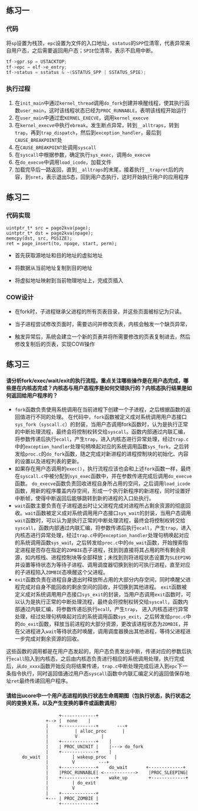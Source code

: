 ## 练习一

### 代码

将`sp`设置为栈顶，`epc`设置为文件的入口地址，`sstatus`的`SPP`位清零，代表异常来自用户态，之后需要返回用户态；`SPIE`位清零，表示不启用中断。

```c
tf->gpr.sp = USTACKTOP;
tf->epc = elf->e_entry;
tf->status = sstatus & ~(SSTATUS_SPP | SSTATUS_SPIE);
```

### 执行过程

1. 在`init_main`中通过`kernel_thread`调用`do_fork`创建并唤醒线程，使其执行函数`user_main`，这时该线程状态已经为`PROC_RUNNABLE`，表明该线程开始运行
2. 在`user_main`中通过宏`KERNEL_EXECVE`，调用`kernel_execve`
3. 在`kernel_execve`中执行`ebreak`，发生断点异常，转到`__alltraps`，转到`trap`，再到`trap_dispatch`，然后到`exception_handler`，最后到`CAUSE_BREAKPOINT`处
4. 在`CAUSE_BREAKPOINT`处调用`syscall`
5. 在`syscall`中根据参数，确定执行`sys_exec`，调用`do_execve`
6. 在`do_execve`中调用`load_icode`，加载文件
7. 加载完毕后一路返回，直到`__alltraps`的末尾，接着执行`__trapret`后的内容，到`sret`，表示退出S态，回到用户态执行，这时开始执行用户的应用程序

## 练习二

### 代码实现

```
uintptr_t* src = page2kva(page);
uintptr_t* dst = page2kva(npage);
memcpy(dst, src, PGSIZE);
ret = page_insert(to, npage, start, perm);
```

- 首先获取源地址和目的地址的虚拟地址

- 将数据从当前地址复制到目的地址

- 将虚拟地址映射到当前物理地址上，完成页插入

### COW设计

- 在fork时，子进程继承父进程的所有页表目录，并这些页面被标记为只读。

- 当子进程尝试修改页面时，需要访问并修改页表，内核会触发一个缺页异常，

- 触发异常后，系统会建立一个新的页表并将所需要修改的页表复制进去，然后修改复制后的页表，实现COW操作

## 练习三

#### **请分析fork/exec/wait/exit的执行流程。重点关注哪些操作是在用户态完成，哪些是在内核态完成？内核态与用户态程序是如何交错执行的？内核态执行结果是如何返回给用户程序的？**

- `fork`函数负责使用系统调用在当前进程下创建一个子进程，之后根据函数的返回值进行不同的处理。 在代码中，`fork`函数被定义成对系统调用用户态接口`sys_fork`（`syscall.c`）的封装，当用户态调用fork函数时，认为是执行正常的中断处理流程，最终会将控制权转交给`syscall`。函数内部通过内联汇编，将参数传递后执行`ecall`，产生`trap`，进入内核态进行异常处理，经过`trap.c`中的`exception_handler`处理句柄唤起对应的系统调用函数`sys_fork`，之后转发给`proc.c`的`do_fork`函数，随之完成对新进程的进程控制块的初始化、内容的设置以及进程列表的更新。
- 如果存在用户态调用的`exec()`，执行流程应该也会和上述`fork`函数一样，最终在`syscall.c`中被分配到`sys_exec`函数中，并在参数传递完成后调用`do_execve`函数。 `do_execve`函数负责回收进程自身所占用的空间，之后调用`load_icode`函数，用新的程序覆盖内存空间，形成一个执行新程序的新进程，同时设置好中断帧，使得中断返回后能够跳转到新的进程的入口处执行。
- `wait`函数主要负责在子进程退出时让父进程完成对进程所占剩余资源的彻底回收。`wait`函数被定义成对系统调用用户态接口`sys_wait`的封装，当用户态调用`wait`函数时，可以认为是执行正常的中断处理流程，最终会将控制权转交给`syscall`，函数内部通过内联汇编，将参数传递后执行`ecall`，产生`trap`，进入内核态进行异常处理，经过`trap.c`中的`exception_handler`处理句柄唤起对应的系统调用函数`sys_wai`t，之后转发给`proc.c`中的`do_wait`函数，开始搜索指定进程是否存在指定的`ZOMBIE`态子进程，找到则直接将其占用的所有剩余资源，如内核栈、进程控制块等全部释放；未找到则将进程状态设置为`SLEEPING`并设置等待状态为等待子进程、调用调度器切换到别的可执行进程，直至对应的子进程陷入`ZOMBIE`态唤醒这个父进程。
- `exit`函数负责在进程自身退出时释放所占用的大部分内存空间，同时唤醒父进程完成对自身不能回收的剩余空间的回收，并切换到其他进程。 `exit`函数被定义成对系统调用用户态接口`sys_exit`的封装，当用户态调用`exit`函数时，可以认为是执行正常的中断处理流程，最终会将控制权转交给`syscall`，函数内部通过内联汇编，将参数传递后执行`ecal`l，产生`trap`， 进入内核态进行异常处理，经过处理句柄唤起对应的系统调用函数`sys_exit`，之后转发给`proc.c`中的`do_exit`函数，释放当前进程的大部分资源，更改该进程状态为`ZOMBIE`，并在父进程进入`wait`等待状态时唤醒，调用调度器换出其他进程，等待父进程进一步完成对剩余资源的回收。

这些函数的调用都是在用户态发起的，用户态负责发出中断，传递对应的参数后执行`ecall`陷入到内核态，之后由内核态负责进行相应的系统调用处理，执行完成后，从`do_xxxx`函数开始反向将结果传递，`trap.c`中断处理完成后进入到`epc`下一条指令执行，同时返回值通过用户态`syscall`函数中内联汇编定义的返回值保存地址`ret`最终传递回用户程序。

#### **请给出ucore中一个用户态进程的执行状态生命周期图（包执行状态，执行状态之间的变换关系，以及产生变换的事件或函数调用）**

```
                    +-------------+
               +--> |  none    |
               |    +-------------+       ---+
               |          | alloc_proc      |
               |          V         |
               |    +-------------+    |
               |    | PROC_UNINIT |    |---> do_fork
               |    +-------------+    |
      do_wait  |         | wakeup_proc   |
               |         V         ---+
               |    +-------------+    do_wait       +-------------+
               |    |PROC_RUNNABLE| <------------>    |PROC_SLEEPING|
               |    +-------------+    wake_up        +-------------+
               |         | do_exit
               |         V
               |    +-------------+
               +--- | PROC_ZOMBIE |
                    +-------------+
```
